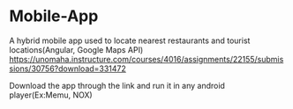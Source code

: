 # Mobile-App
A hybrid mobile app used to locate nearest restaurants and tourist locations(Angular, Google Maps API)
https://unomaha.instructure.com/courses/4016/assignments/22155/submissions/30756?download=331472

Download the app through the link and run it in any android player(Ex:Memu, NOX)
